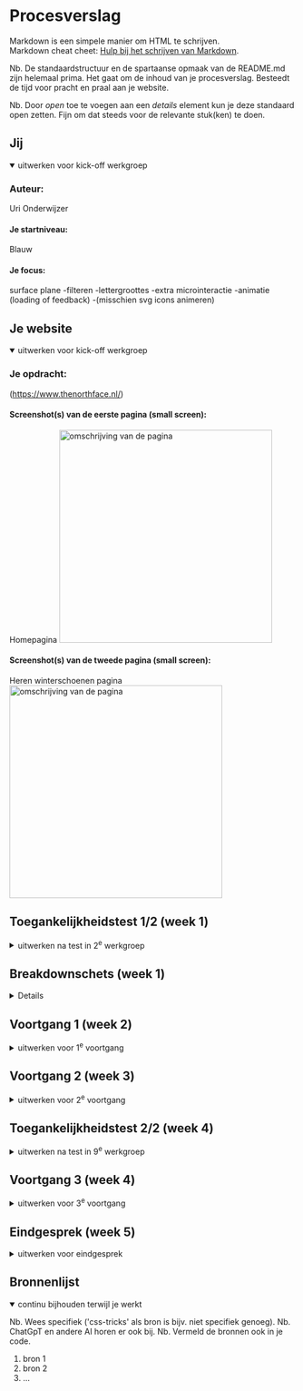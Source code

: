 # Procesverslag
Markdown is een simpele manier om HTML te schrijven.  
Markdown cheat cheet: [Hulp bij het schrijven van Markdown](https://github.com/adam-p/markdown-here/wiki/Markdown-Cheatsheet).

Nb. De standaardstructuur en de spartaanse opmaak van de README.md zijn helemaal prima. Het gaat om de inhoud van je procesverslag. Besteedt de tijd voor pracht en praal aan je website.

Nb. Door *open* toe te voegen aan een *details* element kun je deze standaard open zetten. Fijn om dat steeds voor de relevante stuk(ken) te doen.





## Jij

<details open>
  <summary>uitwerken voor kick-off werkgroep</summary>

  ### Auteur:
  Uri Onderwijzer

  #### Je startniveau:
  Blauw

  #### Je focus:
  surface plane
  -filteren
  -lettergroottes
  -extra microinteractie
  -animatie (loading of feedback)
  -(misschien svg icons animeren)
 
</details>

## Je website

<details open>
  <summary>uitwerken voor kick-off werkgroep</summary>

  ### Je opdracht:
  (https://www.thenorthface.nl/)

  #### Screenshot(s) van de eerste pagina (small screen): 
  Homepagina
  <img src="readme-images/tnffullpage.png" width="375px" alt="omschrijving van de pagina">

  #### Screenshot(s) van de tweede pagina (small screen):
  Heren winterschoenen pagina
  <img src="readme-images/tnffullpage2.png" width="375px" alt="omschrijving van de pagina">
 
</details>

## Toegankelijkheidstest 1/2 (week 1)

<details>
  <summary>uitwerken na test in 2<sup>e</sup> werkgroep</summary>

  ### Bevindingen
  Lijst met je bevindingen die in de test naar voren kwamen:

  -Door het carrousel heen scrollen werkt erg goed, maar de alt text bij de fotos klopt soms niet, de alt text is soms iets heel anders 
   dan wat op de foto staat, zo was er bijvoorbeeld een foto van een vrouw in een groene jas, maar was de alt text een vrouw in een roze 
   t-shirt.
  -Bij het stukje waar je lid kan worden van de 'XPLR pass' kan je niet naar de heading navigeren, zelfs niet met de pijltjes, je       
   navigeert automatisch naar de knop waar 'word lid' op staat, maar je weet dan dus niet waarvan je lid word.
  -De dropdown knoppen laten goed weten of de knop wel of niet uitgevouwen is.
  -De header 'abboneer u op onze nieuwsbrief' word ook overgeslagen, je word gelijk naar het e-mail vakje gebracht.
  -Hetzelfde gebeurd bij de headers 'volg the northface' en 'vind een winkel'.
  -Het hamburger menu werkt erg goed.
  -De alt text bij fotos kan beter.

  WCAG Checklist
  <img src="readme-images/WCAGCL1.jpg" width="375px">
  <img src="readme-images/WCAGCL2.jpg" width="375px">
  <img src="readme-images/WCAGCL3.jpg" width="375px">
  <img src="readme-images/WCAGCL4.jpg" width="375px">
  <img src="readme-images/WCAGCL5.jpg" width="375px">

</details>


## Breakdownschets (week 1)

<details>
  (De blauwe vierkanten zijn sections)

  ### Homepagina: 
  <img src="readme-images/breakdownschetsfed.png" width="375px" alt="breakdown van de hele pagina">

  ### Hamburgermenu: 
  <img src="readme-images/dummy-plaatje.jpg" width="375px" alt="breakdown van een dynamisch deel">

</details>


## Voortgang 1 (week 2)

<details>
  <summary>uitwerken voor 1<sup>e</sup> voortgang</summary>

  ### Stand van zaken
  Het verrasde me hoe goed de code er nog inzat van vorig jaar, ik had verwacht dat ik echt met heel veel moeite weer helemaal opnieuw alles moest leren, maar de kennis van vorig jaar kwam al snel terug.
  -Waar ik moeite mee heb is nu vooral de selectoren, ik ben nu soms classes aan het gebruiken op plekken waar dit eigenlijk niet mag, ik ga dit in de latere weken oplossen en de goede selectoren gebruiken.
  -Een uitdaging die ik had was om een carrousel te maken, niet een werkende maar meer iets dat lijkt op een carrousel.
  <img src="readme-images/pbfotocarrousel.png" width="375px">
  De uitdaging hier was om te voorkomen dat er side-scrolling voorkwam, dit is dus ook wat er eerst gebeurde. Wat ik wilde was dat de tweede foto in het carrousel afgesneden werd en dat hij dus wegvalt zodat je alleen de zijkant van de foto als breadcrumb kan zien. Na even puzzelen en met hulp van ChatGPT is het gelukt, ik moest de stukjes code: overflow: hidden; en width: 100vw; gebruiken.

  ### Agenda voor meeting
  samen met je groepje opstellen

  | student 1      | student 2          | student 3    | student 4        |
  | Splinter       | Maryam             | Uri          | ---              |
  | dit bespreken  | en dit             | Telt drop    | en dan ik dat    |
  | en dat ook nog | dit als er tijd is | down pijl als| dit wil ik zeker |
  | ...            | ...                | animatie     | ...              |

  Uri
  -In mijn hamburgermenu zitten er ontzettend veel steeds herhaalde onderdelen, moet ik die echt allemaal uitwerken?
  -Wanneer mag je classes gebruiken?
  
  Maryam
  -Ik heb moeite met mijn carousel, ik krijg mijn bg-img niet te zien.
  -

  Splinter
  -
  -



  ### Verslag van meeting
  hier na afloop snel de uitkomsten van de meeting vastleggen

  - punt 1
  - punt 2
  - nog een punt
  - ...

</details>





## Voortgang 2 (week 3)

<details>
  <summary>uitwerken voor 2<sup>e</sup> voortgang</summary>

  ### Stand van zaken
  hier dit ging goed & dit was lastig (neem ook screenshots op van delen van je website en code)


  ### Agenda voor meeting
  samen met je groepje opstellen

  | student 1      | student 2          | student 3    | student 4        |
  | ---            | ---                | ---          | ---              |
  | dit bespreken  | en dit             | en ik dit    | en dan ik dat    |
  | en dat ook nog | dit als er tijd is | nog een punt | dit wil ik zeker |
  | ...            | ...                | ...          | ...              |


  ### Verslag van meeting
  hier na afloop snel de uitkomsten van de meeting vastleggen

  - punt 1
  - punt 2
  - nog een punt
- ...

</details>





## Toegankelijkheidstest 2/2 (week 4)

<details>
  <summary>uitwerken na test in 9<sup>e</sup> werkgroep</summary>

  ### Bevindingen
  Lijst met je bevindingen die in de test naar voren kwamen (geef ook aan wat er verbeterd is):

</details>





## Voortgang 3 (week 4)

<details>
  <summary>uitwerken voor 3<sup>e</sup> voortgang</summary>

  ### Stand van zaken
  hier dit ging goed & dit was lastig (neem ook screenshots op van delen van je website en code)


  ### Agenda voor meeting
  samen met je groepje opstellen

  | student 1      | student 2          | student 3    | student 4        |
  | ---            | ---                | ---          | ---              |
  | dit bespreken  | en dit             | en ik dit    | en dan ik dat    |
  | en dat ook nog | dit als er tijd is | nog een punt | dit wil ik zeker |
  | ...            | ...                | ...          | ...              |


  ### Verslag van meeting
  hier na afloop snel de uitkomsten van de meeting vastleggen

  - punt 1
  - punt 2
  - nog een punt
  - ...

</details>





## Eindgesprek (week 5)

<details>
  <summary>uitwerken voor eindgesprek</summary>

  ### Je uitkomst - karakteristiek screenshots:
  <img src="readme-images/dummy-plaatje.jpg" width="375px" alt="uitomst opdracht 1">


  ### Dit ging goed/Heb ik geleerd: 
  Korte omschrijving met plaatjes

  <img src="readme-images/dummy-plaatje.jpg" width="375px" alt="top">


  ### Dit was lastig/Is niet gelukt:
  Korte omschrijving met plaatjes

  <img src="readme-images/dummy-plaatje.jpg" width="375px" alt="bummer">
</details>





## Bronnenlijst

<details open>
  <summary>continu bijhouden terwijl je werkt</summary>

  Nb. Wees specifiek ('css-tricks' als bron is bijv. niet specifiek genoeg). 
  Nb. ChatGpT en andere AI horen er ook bij.
  Nb. Vermeld de bronnen ook in je code.

  1. bron 1
  2. bron 2
  3. ...

</details>